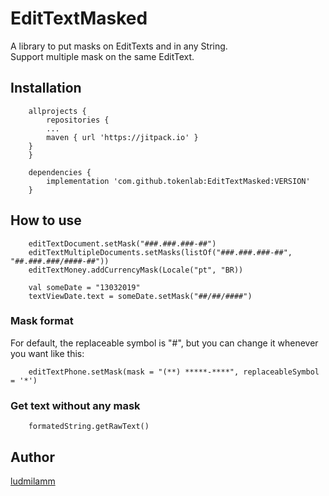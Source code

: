 # EditTextMasked
A library to put masks on EditTexts and in any String.  
Support multiple mask on the same EditText.  

## Installation

```
    allprojects {
        repositories {
	    ...
	    maven { url 'https://jitpack.io' }
	}
    }
```

```
    dependencies {
        implementation 'com.github.tokenlab:EditTextMasked:VERSION'
    }
```

## How to use

```
    editTextDocument.setMask("###.###.###-##")
    editTextMultipleDocuments.setMasks(listOf("###.###.###-##", "##.###.###/####-##"))
    editTextMoney.addCurrencyMask(Locale("pt", "BR))

    val someDate = "13032019"
    textViewDate.text = someDate.setMask("##/##/####")
```

### Mask format
For default, the replaceable symbol is "#", but you can change it whenever you want like this:
```
    editTextPhone.setMask(mask = "(**) *****-****", replaceableSymbol = '*')
```

### Get text without any mask
```
    formatedString.getRawText()
```

## Author
[ludmilamm](https://github.com/ludmilamm)
